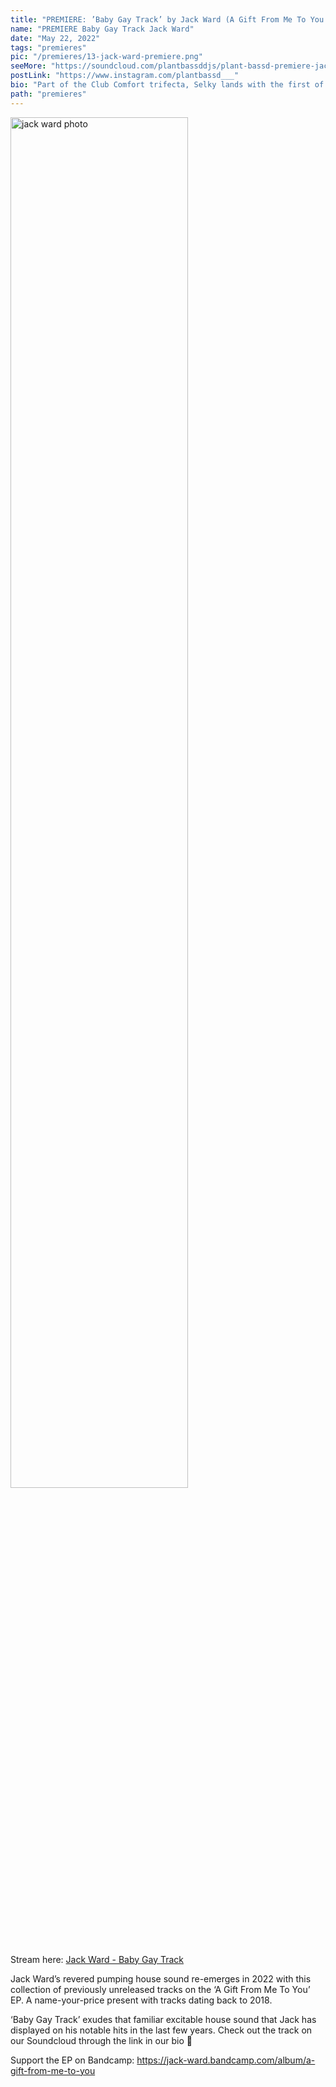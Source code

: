 ```yaml
---
title: "PREMIERE: ’Baby Gay Track’ by Jack Ward (A Gift From Me To You EP)"
name: "PREMIERE Baby Gay Track Jack Ward"
date: "May 22, 2022"
tags: "premieres"
pic: "/premieres/13-jack-ward-premiere.png"
seeMore: "https://soundcloud.com/plantbassddjs/plant-bassd-premiere-jack-ward-baby-gay-track"
postLink: "https://www.instagram.com/plantbassd___"
bio: "Part of the Club Comfort trifecta, Selky lands with the first of a new edits series with 'The Bumps'. 4 Baltimore club and breakbeat fusions of classic hits"
path: "premieres"
---
```


<img src="/premieres/13-jack.jpg" alt="jack ward photo" width = "75%">

Stream here: <a href="https://soundcloud.com/plantbassddjs/plant-bassd-premiere-jack-ward-baby-gay-track" rel="noopener noreferrer" target="_blank">Jack Ward - Baby Gay Track</a>

Jack Ward’s revered pumping house sound re-emerges in 2022 with this collection of previously unreleased tracks on the ‘A Gift From Me To You’ EP. A name-your-price present with tracks dating back to 2018.

‘Baby Gay Track’ exudes that familiar excitable house sound that Jack has displayed on his notable hits in the last few years. Check out the track on our Soundcloud through the link in our bio 🌱

Support the EP on Bandcamp: https://jack-ward.bandcamp.com/album/a-gift-from-me-to-you
